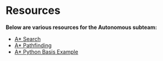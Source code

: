# Resources

**Below are various resources for the Autonomous subteam:**

- [A* Search](https://www.codecademy.com/resources/docs/ai/search-algorithms/a-star-search)
- [A* Pathfinding](https://www.youtube.com/watch?v=-L-WgKMFuhE)
- [A* Python Basis Example](https://medium.com/@nicholas.w.swift/easy-a-star-pathfinding-7e6689c7f7b2)

